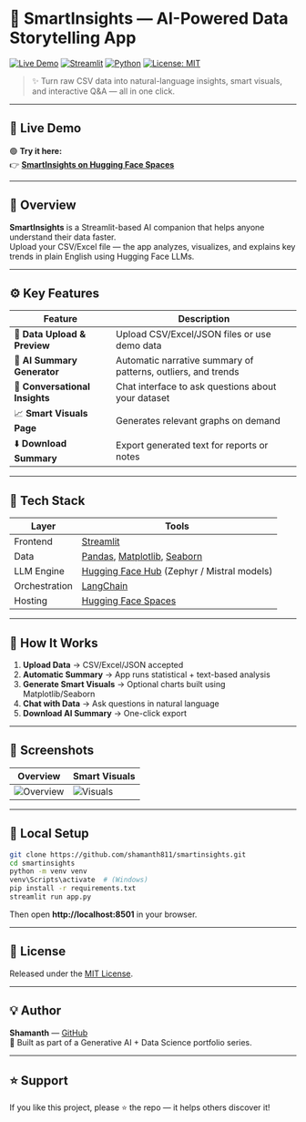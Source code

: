 # 🧠 SmartInsights — AI-Powered Data Storytelling App

[![Live Demo](https://img.shields.io/badge/Live%20Demo-HuggingFace-blue?logo=huggingface)](https://huggingface.co/spaces/shamanth111/smartinsights)
[![Streamlit](https://img.shields.io/badge/Built%20with-Streamlit-FF4B4B?logo=streamlit)](https://streamlit.io)
[![Python](https://img.shields.io/badge/Python-3.10+-yellow?logo=python)](https://www.python.org)
[![License: MIT](https://img.shields.io/badge/License-MIT-green.svg)](LICENSE)

> ✨ Turn raw CSV data into natural-language insights, smart visuals, and interactive Q&A — all in one click.

---

## 🚀 Live Demo
🟢 **Try it here:**  
👉 [**SmartInsights on Hugging Face Spaces**](https://huggingface.co/spaces/shamanth111/smartinsights)

---

## 📖 Overview
**SmartInsights** is a Streamlit-based AI companion that helps anyone understand their data faster.  
Upload your CSV/Excel file — the app analyzes, visualizes, and explains key trends in plain English using Hugging Face LLMs.

---

## ⚙️ Key Features

| Feature | Description |
|----------|-------------|
| 🧩 **Data Upload & Preview** | Upload CSV/Excel/JSON files or use demo data |
| 💬 **AI Summary Generator** | Automatic narrative summary of patterns, outliers, and trends |
| 🤖 **Conversational Insights** | Chat interface to ask questions about your dataset |
| 📈 **Smart Visuals Page** | Generates relevant graphs on demand |
| ⬇️ **Download Summary** | Export generated text for reports or notes |

---

## 🧠 Tech Stack

| Layer | Tools |
|-------|-------|
| Frontend | [Streamlit](https://streamlit.io) |
| Data | [Pandas](https://pandas.pydata.org), [Matplotlib](https://matplotlib.org), [Seaborn](https://seaborn.pydata.org) |
| LLM Engine | [Hugging Face Hub](https://huggingface.co) (Zephyr / Mistral models) |
| Orchestration | [LangChain](https://www.langchain.com) |
| Hosting | [Hugging Face Spaces](https://huggingface.co/spaces) |

---

## 🧭 How It Works
1. **Upload Data** → CSV/Excel/JSON accepted  
2. **Automatic Summary** → App runs statistical + text-based analysis  
3. **Generate Smart Visuals** → Optional charts built using Matplotlib/Seaborn  
4. **Chat with Data** → Ask questions in natural language  
5. **Download AI Summary** → One-click export  

---

## 📸 Screenshots

| Overview | Smart Visuals |
|-----------|----------------|
| ![Overview](screenshots/overview.png) | ![Visuals](screenshots/visuals.png) |

---

## 🧩 Local Setup

```bash
git clone https://github.com/shamanth811/smartinsights.git
cd smartinsights
python -m venv venv
venv\Scripts\activate  # (Windows)
pip install -r requirements.txt
streamlit run app.py
```

Then open **http://localhost:8501** in your browser.

---

## 🪪 License
Released under the [MIT License](LICENSE).

---

## 💡 Author
**Shamanth** — [GitHub](https://github.com/shamanth811)  
🧩 Built as part of a Generative AI + Data Science portfolio series.

---

## ⭐ Support
If you like this project, please ⭐ the repo — it helps others discover it!
